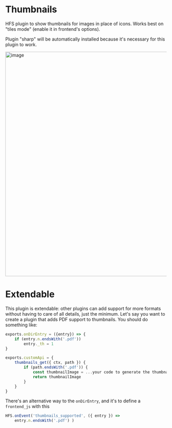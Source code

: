 # Thumbnails

HFS plugin to show thumbnails for images in place of icons. Works best on "tiles mode" (enable it in frontend's options).

Plugin "sharp" will be automatically installed because it's necessary for this plugin to work.

<img width="700" alt="image" src="https://github.com/rejetto/thumbnails/assets/1367199/d74a8a24-a6f8-4460-93de-74d9d6bd413f">

# Extendable

This plugin is extendable: other plugins can add support for more formats without having to care of all details,
just the minimum.
Let's say you want to create a plugin that adds PDF support to thumbnails. You should do something like:
```js
exports.onDirEntry = ({entry}) => {
    if (entry.n.endsWith('.pdf'))
        entry._th = 1
}

exports.customApi = {
    thumbnails_get({ ctx, path }) {
        if (path.endsWith('.pdf')) {
            const thumbnailImage = ...your code to generate the thumbnail
            return thumbnailImage
        }
    }
}
```

There's an alternative way to the `onDirEntry`, and it's to define a `frontend_js` with this 
```js
HFS.onEvent('thumbnails_supported', ({ entry }) =>
    entry.n.endsWith('.pdf') )
``` 
